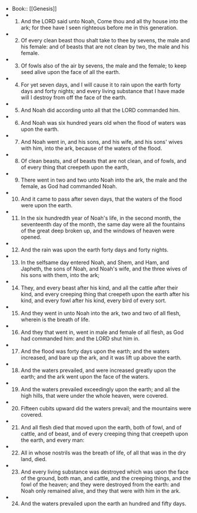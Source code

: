 - Book:: [[Genesis]]
- 1. And the LORD said unto Noah, Come thou and all thy house into the ark; for thee have I seen righteous before me in this generation.
- 2. Of every clean beast thou shalt take to thee by sevens, the male and his female: and of beasts that are not clean by two, the male and his female.
- 3. Of fowls also of the air by sevens, the male and the female; to keep seed alive upon the face of all the earth.
- 4. For yet seven days, and I will cause it to rain upon the earth forty days and forty nights; and every living substance that I have made will I destroy from off the face of the earth.
- 5. And Noah did according unto all that the LORD commanded him.
- 6. And Noah was six hundred years old when the flood of waters was upon the earth.
- 7. And Noah went in, and his sons, and his wife, and his sons' wives with him, into the ark, because of the waters of the flood.
- 8. Of clean beasts, and of beasts that are not clean, and of fowls, and of every thing that creepeth upon the earth,
- 9. There went in two and two unto Noah into the ark, the male and the female, as God had commanded Noah.
- 10. And it came to pass after seven days, that the waters of the flood were upon the earth.
- 11. In the six hundredth year of Noah's life, in the second month, the seventeenth day of the month, the same day were all the fountains of the great deep broken up, and the windows of heaven were opened.
- 12. And the rain was upon the earth forty days and forty nights.
- 13. In the selfsame day entered Noah, and Shem, and Ham, and Japheth, the sons of Noah, and Noah's wife, and the three wives of his sons with them, into the ark;
- 14. They, and every beast after his kind, and all the cattle after their kind, and every creeping thing that creepeth upon the earth after his kind, and every fowl after his kind, every bird of every sort.
- 15. And they went in unto Noah into the ark, two and two of all flesh, wherein is the breath of life.
- 16. And they that went in, went in male and female of all flesh, as God had commanded him: and the LORD shut him in.
- 17. And the flood was forty days upon the earth; and the waters increased, and bare up the ark, and it was lift up above the earth.
- 18. And the waters prevailed, and were increased greatly upon the earth; and the ark went upon the face of the waters.
- 19. And the waters prevailed exceedingly upon the earth; and all the high hills, that were under the whole heaven, were covered.
- 20. Fifteen cubits upward did the waters prevail; and the mountains were covered.
- 21. And all flesh died that moved upon the earth, both of fowl, and of cattle, and of beast, and of every creeping thing that creepeth upon the earth, and every man:
- 22. All in whose nostrils was the breath of life, of all that was in the dry land, died.
- 23. And every living substance was destroyed which was upon the face of the ground, both man, and cattle, and the creeping things, and the fowl of the heaven; and they were destroyed from the earth: and Noah only remained alive, and they that were with him in the ark.
- 24. And the waters prevailed upon the earth an hundred and fifty days.
